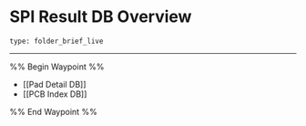 # SPI Result DB Overview
 
```ccard
type: folder_brief_live
```
 
---
%% Begin Waypoint %%
- [[Pad Detail DB]]
- [[PCB Index DB]]

%% End Waypoint %%
